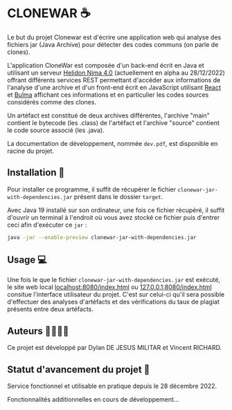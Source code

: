 # CLONEWAR ☕

Le but du projet Clonewar est d'écrire une application web qui analyse des fichiers jar (Java Archive) pour détecter des codes communs (on parle de clones).

L'application CloneWar est composée d'un back-end écrit en Java et utilisant un serveur [Helidon Nima 4.0](https://helidon.io/nima) (actuellement en alpha au 28/12/2022) offrant différents services REST permettant d'accéder aux informations de l'analyse d'une archive et d'un front-end écrit en JavaScript utilisant [React](https://fr.reactjs.org) et [Bulma](https://bulma.io) affichant ces informations et en particulier les codes sources considérés comme des clones.

Un artéfact est constitué de deux archives différentes, l'archive "main" contient le bytecode (les .class) de l'artéfact et l'archive "source" contient le code source associé (les .java).

La documentation de développement, nommée `dev.pdf`, est disponible en racine du projet.

## Installation 💾

Pour installer ce programme, il suffit de récupérer le fichier `clonewar-jar-with-dependencies.jar` présent dans le dossier `target`.

Avec Java 19 installé sur son ordinateur, une fois ce fichier récupéré, il suffit d'ouvrir un terminal à l'endroit où vous avez stocké ce fichier puis d'entrer ceci afin d'exécuter ce `jar` :

```bash
java -jar --enable-preview clonewar-jar-with-dependencies.jar
```

## Usage 💻

Une fois le que le fichier `clonewar-jar-with-dependencies.jar` est exécuté, le site web local [localhost:8080/index.html](localhost:8080/index.html) ou [127.0.0.1:8080/index.html](127.0.0.1:8080/index.html) consitue l'interface utilisateur du projet. C'est sur celui-ci qu'il sera possible d'effectuer des analyses d'artéfacts et des vérifications du taux de plagiat présents entre deux artéfacts.

## Auteurs 👨‍🎓👨‍🎓

Ce projet est développé par Dylan DE JESUS MILITAR et Vincent RICHARD.

## Statut d'avancement du projet 📅

Service fonctionnel et utilisable en pratique depuis le 28 décembre 2022.

Fonctionnalités additionnelles en cours de développement...